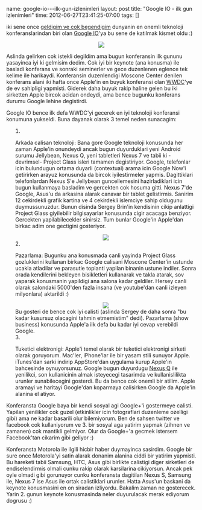 name: google-io---ilk-gun-izlenimleri
layout: post
title: "Google IO - ilk gun izlenimleri"
time: 2012-06-27T23:41:25-07:00
tags: []

<p>iki sene once <a href="http://blog.tayfunsen.com/2010/06/google-io-ve-mobil-gelecek.html">geldigim ve cok begendigim</a> dunyanin en onemli teknoloji konferanslarindan biri olan <a href="https://developers.google.com/events/io/">Google IO</a>'ya bu sene de katilmak kismet oldu :)</p>

<div class="seperator" style="clear: both; text-align: center;"><img src="https://lh5.googleusercontent.com/-FERN_rrYspQ/T-v54tQ_sdI/AAAAAAAAAew/yt4543d2WpM/s400/IMG_20120627_232716.jpg" /></div>

<p>Aslinda gelirken cok istekli degildim ama bugun konferansin ilk gununu yasayinca iyi ki gelmisim dedim. Cok iyi bir keynote (ana konusma) ile basladi konferans ve sonraki seminerler ve gece duzenlenen eglence tek kelime ile harikaydi. Konferansin duzenlendigi Moscone Center denilen konferans alani iki hafta once Apple'in en buyuk konferansi olan <a href="http://en.wikipedia.org/wiki/WWDC">WWDC</a>'ye de ev sahipligi yapmisti. Giderek daha buyuk rakip haline gelen bu iki sirketten Apple bircok acidan ondeydi, ama bence bugunku konferans durumu Google lehine degistirdi.</p>

<p>Google IO bence ilk defa WWDC'yi gecerek en iyi teknoloji konferansi konumuna yukseldi. Buna dayanak olarak 3 temel neden sunacagim:</p>
<ol style="list-style-position: inside;"><li><p>Arkada calisan teknoloji: Bana gore Google teknoloji konusunda her zaman Apple'in onundeydi ancak bugun duyurduklari yeni Android surumu Jellybean, Nexus Q, yeni tabletleri Nexus 7 ve tabii ki -devrimsel- Project Glass isleri tamamen degistiriyor. Google, telefonlar icin bulundugun ortama duyarli (contextual) arama icin Google Now'i getirirken arayuz konusunda da bircok iyilestirmeler yapmis. Dagittiklari telefonlardan Nexus S'e Jellybean guncellemesini hazirladiklari icin bugun kullanmaya basladim ve gercekten cok hosuma gitti. Nexus 7'de Google, Asus'u da arkasina alarak canavar bir tablet gelistirmis. Sanirim 12 cekirdekli grafik kartina ve 4 cekirdekli islemciye sahip oldugunu duymussunuzdur. Bunun disinda Sergey Brin'in kendisinin cikip anlattigi Project Glass giyilebilir bilgisayarlar konusunda cigir acacaga benziyor. Gercekten yapilabilecekler sinirsiz. Tum bunlar Google'in Apple'dan birkac adim one gectigini gosteriyor.</p>
  <div class="seperator" style="clear: both; text-align: center;"><img src="https://lh6.googleusercontent.com/-fa9cSdOtVWE/T-wHDU1QlHI/AAAAAAAAAfI/pktmm5petao/s400/DSCF0199.JPG" /></div>
  </li>
  <li><p>Pazarlama: Bugunku ana konusmada canli yayinda Project Glass gozluklerini kullanan birkac Google calisani Moscone Center'in ustunde ucakla atladilar ve parasutle toplanti yapilan binanin ustune indiler. Sonra orada kendilerini bekleyen bisikletleri kullanarak ve takla atarak, sov yaparak konusmanin yapildigi ana salona kadar geldiler. Hersey canli olarak salondaki 5000'den fazla insana (ve youtube'dan canli izleyen milyonlara) aktarildi :)</p>
  <div class="seperator" style="clear: both; text-align: center;"><img src="https://lh3.googleusercontent.com/-vYGEtKKDfh8/T-wFxh6EhLI/AAAAAAAAAfA/ZZ6Ye_OS7Wc/s400/DSCF0149.JPG" /></div>
Bu gosteri de bence cok iyi calisti (aslinda Sergey de daha sonra "bu kadar kusursuz olacagini tahmin etmemistim" dedi). Pazarlama (show business) konusunda Apple'a ilk defa bu kadar iyi cevap verebildi Google.</li>
<li><p>Tuketici elektronigi: Apple'i temel olarak bir tuketici elektronigi sirketi olarak goruyorum. Mac'ler, iPhone'lar ile bir yasam stili sunuyor Apple. iTunes'dan sarki indirip AppStore'dan uygulama kurup Apple'in bahcesinde oynuyorsunuz. Google bugun duyurdugu <a href="http://www.engadget.com/2012/06/27/nexus-q-social-streaming-device-hands-on/">Nexus Q</a> ile yenilikci, son kullanicinin almak isteyecegi tasarimda ve kullanislilikta urunler sunabilecegini gosterdi. Bu da bence cok onemli bir atilim. Apple aramayi ve haritayi Google'dan koparmaya calisirken Google da Apple'in alanina el atiyor.</p></li></ol>

Konferansta Google baya bir kendi sosyal agi Google+'i gostermeye calisti. Yapilan yenilikler cok guzel (etkinlikler icin fotograflari duzenleme ozelligi gibi) ama ne kadar basarili olur bilemiyorum. Ben de sahsen twitter ve facebook cok kullaniyorum ve 3. bir sosyal aga yatirim yapmak (zihnen ve zamanen) cok mantikli gelmiyor. Olur da Google+'a gecmek istersem  Facebook'tan cikarim gibi geliyor :)

Konferansta Motorola ile ilgili hicbir haber duymayinca sasirdim. Google bir sure once Motorola'yi satin alarak donanim alanina ciddi bir yatirim yapmisti. Bu hareketi tabii Samsung, HTC, Asus gibi birlikte calistigi diger sirketleri de endiselendirmis olmali cunku rakip olarak karsilarina cikiyorsun. Ancak pek oyle olmadi gibi gorunuyor cunku konferansta dagitilan Nexus S, Samsung ile, Nexus 7 ise Asus ile ortak calistiklari urunler. Hatta Asus'un baskani da keynote konusmasini en on siradan izliyordu. Bakalim zaman ne gosterecek. Yarin 2. gunun keynote konusmasinda neler duyurulacak merak ediyorum dogrusu :)
